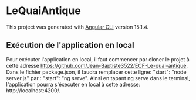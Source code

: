 # LeQuaiAntique

This project was generated with [Angular CLI](https://github.com/angular/angular-cli) version 15.1.4.

## Exécution de l'application en local

Pour exécuter l'application en local, il faut commencer par cloner le projet à cette adresse https://github.com/Jean-Baptiste3522/ECF-Le-quai-antique.
Dans le fichier package.json, il faudra remplacer cette ligne: "start": "node server.js" par : "start": "ng serve".
Ainsi en tapant ng serve dans le terminal, l'application pourra s'éxecuter en local à cette adresse: http://localhost:4200/.
